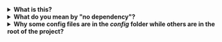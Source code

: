 <details>
  <summary><b>What is this?</b></summary>
  <p>{{cookiecutter.package_name}} is a simple and lightweight library that does things.</p>
</details>

<details>
  <summary><b>What do you mean by "no dependency"?</b></summary>
  <p>All the dependency listed in the <i>package.json</i> file all used during development, mainly to test and build the package. The only thing shipped to the end user is the source code located in the <i>src</i> folder.</p>
</details>

<details>
  <summary><b>Why some config files are in the <i>config</i> folder while others are in the root of the project?</b></summary>
  <p>The reason is pretty simple: I don't really like a messy root folder, and all those files can be intimidating for a newcomer.
  This said, some configuration are usually picked up by the IDE o text editor, so it can provide some extra functionalities.
  Although it would be possible to point them to the right direction, I would prefer something that works out of the box.
  For this reason, prettier and eslint configurations are in the root folder, while the others have been hidden away.</p>
</details>

